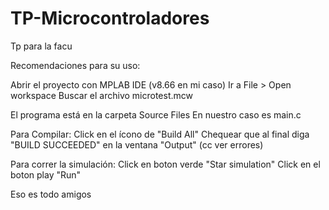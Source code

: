 # TP-Microcontroladores
Tp para la facu

Recomendaciones para su uso:

Abrir el proyecto con MPLAB IDE (v8.66 en mi caso)
	Ir a File > Open workspace
	Buscar el archivo microtest.mcw

El programa está en la carpeta Source Files
	En nuestro caso es main.c

Para Compilar:
	Click en el ícono de "Build All"
	Chequear que al final diga "BUILD SUCCEEDED" en la ventana "Output" (cc ver errores)


Para correr la simulación:
	Click en boton verde "Star simulation"
	Click en el boton play "Run"


Eso es todo amigos